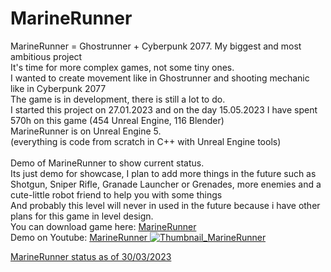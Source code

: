 # MarineRunner

MarineRunner = Ghostrunner + Cyberpunk 2077. My biggest and most ambitious project <br/>
It's time for more complex games, not some tiny ones. <br/>
I wanted to create movement like in Ghostrunner and shooting mechanic like in Cyberpunk 2077 <br/>
The game is in development, there is still a lot to do.<br/>
I started this project on 27.01.2023 and on the day 15.05.2023 I have spent 570h on this game (454 Unreal Engine, 116 Blender) <br/>
MarineRunner is on Unreal Engine 5. <br/>
(everything is code from scratch in C++ with Unreal Engine tools)<br/>
<br/>
Demo of MarineRunner to show current status. <br/>
Its just demo for showcase, I plan to add more things in the future such as <br/>
Shotgun, Sniper Rifle, Granade Launcher or Grenades, more enemies and a cute-little robot friend to help you with some things <br/>
And probably this level will never in used in the future because i have other plans for this game in level design. <br/>
You can download game here: <a href="https://drive.google.com/file/d/17XCGErqjLaanXRmtc4CCK67CzDlCNRf0/view?usp=share_link"> MarineRunner </a> <br/>
Demo on Youtube: <a href="https://www.youtube.com/watch?v=TpYCEW1tYkw"> MarineRunner
![Thumbnail_MarineRunner](https://github.com/Endersik4/MarineRunner/assets/131354098/528efd8e-2281-4e10-8044-426a166bbe65)
 </a>


<a href="https://youtu.be/8jKjilVmgmk"> MarineRunner status as of 30/03/2023 </a>

